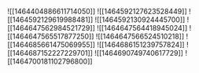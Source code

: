 ![[1464404886611714050]]
![[1464592127623528449]]
![[1464592129619988481]]
![[1464592130924445700]]
![[1464647562984521729]]
![[1464647564418945024]]
![[1464647565517877250]]
![[1464647566524510218]]
![[1464685661475069955]]
![[1464686151239757824]]
![[1464687152227229701]]
![[1464690749740617729]]
![[1464700181102796800]]
